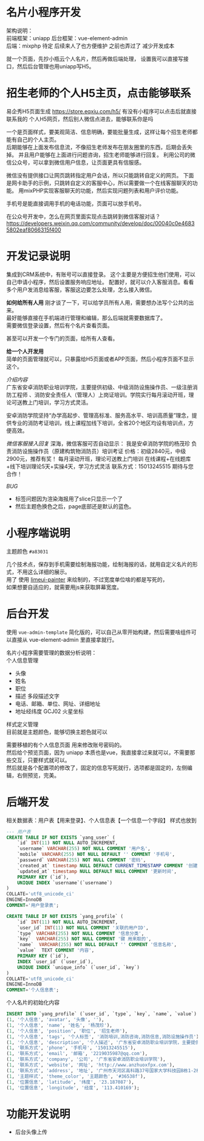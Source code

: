 # 名片小程序开发

架构说明：      
前端框架：uniapp
后台框架：vue-element-admin     
后端：mixphp 待定  后续来人了也方便维护 之前也弄过了 减少开发成本      

就一个页面，先抄小瓶云个人名片，然后再做后端处理，
设置我可以直接写接口，然后后台管理也用uniapp写H5。  

# 招生老师的个人H5主页，点击能够联系
易企秀H5页面生成 https://store.eqxiu.com/h5/
有没有小程序可以点击后就直接联系我的
个人H5网页，然后别人微信点进去，能够联系你是吗

一个是页面样式，要美观简洁、信息明确，要能批量生成，这样让每个招生老师都能有自己的个人主页。	
后期能够在上面发布信息流，不像招生老师发布在朋友圈里的东西，后期会丢失掉。
并且用户能够在上面进行问题咨询，招生老师能够进行回复。
利用公司的微信公众号，可以拿到微信用户信息，让页面更具有信服感。	

微信没有提供接口让网页跳转指定用户会话，所以只能跳转自定义的网页。
下面是网卡助手的示例，只跳转自定义的客服中心，所以需要做一个在线客服聊天的功能。
用mixPHP实现客服聊天的功能，然后实现问题列表和用户评价功能。	

手机号是能直接调用手机的电话功能，页面可以放手机号。	

在公众号开发中，怎么在网页里面实现点击跳转到微信客服对话？ https://developers.weixin.qq.com/community/develop/doc/00040c0e46835802eaf8066315f400


# 开发记录说明
集成到CRM系统中，有账号可以直接登录。
这个主要是方便招生他们使用，可以自己申请小程序，然后设置服务响应地址。	
配置好，就可以介入客服消息。看看多个用户发消息给客服，客服这边要怎么处理，怎么接入微信。


**如何给所有人用**
刚才谈了一下，可以给学员所有人用，需要想办法写个公共的出来。	
最好能够直接在手机端进行管理和编辑，那么后端就需要数据库了。		
需要微信登录设置，然后有个名片查看页面。	

甚至可以开发一个专门的页面，给所有人查看。	


**给一个人开发用**		
简单的页面管理就可以，只暴露给H5页面或者APP页面，然后小程序页面不显示这个。	

*介绍内容*	
广东省安卓消防职业培训学院，主要提供初级、中级消防设施操作员、一级注册消防工程师 、消防安全责任人（管理人）上岗证培训。学院实行每月滚动开班，理论可送教上门培训，学习方式灵活。

安卓消防学院坚持“办学高起步、管理高标准、服务高水平、培训高质量”理念，提供专业的消防考证培训，线上课程加线下培训，全省20个地区均设有培训点，方便高效。


*微信客服接入回复*
深海，微信客服可否自动显示：                                                                             我是安卓消防学院的杨茂珍
负责消防设施操作员（原建构筑物消防员）培训考证
价格：初级2840元，中级2900元，推荐有奖！
每月滚动开班，理论可送教上门培训
在线课程+在线题库+线下培训理论5天+实操4天，学习方式灵活
联系方式：15013245515
期待与您合作！


*BUG*
* 标签问题因为渲染海报用了slice只显示一个了
* 然后主题色换色之后，page底部还是默认的蓝色。

# 小程序端说明
主题颜色 `#a83031`		    


几个技术点，保存到手机需要绘制海报功能，绘制海报的话，就用自定义名片的形式，不用这么详细的展示。    
用了 
使用 [limeui-painter](https://ext.dcloud.net.cn/plugin?id=2389) 来绘制的，不过宽度单位啥的都是写死的，  
如果想要自适应的，就需要用js来获取屏幕宽度。       
    
# 后台开发
使用 `vue-admin-template` 简化版的，可以自己从零开始构建，然后需要啥组件可以直接从 vue-element-admin 里直接拿就行。      

名片小程序需要管理的数据分析说明：      
个人信息管理
* 头像 
* 姓名
* 职位
* 描述 多段描述文字
* 电话、邮箱、单位、网址、详细地址  
* 地址经纬度  GCJ02 火星坐标       

样式定义管理    
目前就是主题颜色，能够切换主题色就可以      

需要移植的有个人信息页面 用来修改账号密码的。            
然后给个预览页面，因为 uniapp 本质也是vue，我直接拿过来就可以，不需要那些交互，只要样式就可以。     
然后就是各个配置项的修改了，固定的信息写死就行，选项都是固定的，左侧编辑，右侧预览，完美。  

# 后端开发
相关数据表：用户表【用来登录】、个人信息表【一个信息一个字段】
样式也放到
```sql
--- 用户表 
CREATE TABLE IF NOT EXISTS `yang_user` (
    `id` INT(11) NOT NULL AUTO_INCREMENT,
    `username` VARCHAR(255) NOT NULL COMMENT '用户名',
    `mobile` VARCHAR(255) NOT NULL DEFAULT '' COMMENT '手机号',
    `password` VARCHAR(255) NOT NULL COMMENT '密码',
    `created_at` timestamp NULL DEFAULT CURRENT_TIMESTAMP COMMENT '创建时间',
    `updated_at` timestamp NULL DEFAULT NULL COMMENT '更新时间',
    PRIMARY KEY (`id`),
    UNIQUE INDEX `username`(`username`)
)
COLLATE='utf8_unicode_ci'
ENGINE=InnoDB
COMMENT='用户登录表';

CREATE TABLE IF NOT EXISTS `yang_profile` (
    `id` INT(11) NOT NULL AUTO_INCREMENT,
    `user_id` INT(11) NOT NULL COMMENT '关联的用户ID',
    `type` VARCHAR(255) NOT NULL COMMENT '信息分类',
    `key`  VARCHAR(255) NOT NULL COMMENT '键 用来取的',
    `name`  VARCHAR(255) NOT NULL DEFAULT '' COMMENT '信息名称',
    `value`  TEXT COMMENT '内容',
    PRIMARY KEY (`id`),
    INDEX `user_id` (`user_id`),
    UNIQUE INDEX `unique_info` (`user_id`, `key`) 
)
COLLATE='utf8_unicode_ci'
ENGINE=InnoDB
COMMENT='个人信息表';
```

个人名片的初始化内容
```sql
INSERT INTO `yang_profile` (`user_id`, `type`, `key`, `name`, `value`) VALUES
(1, '个人信息', 'avatar', '头像', ''),
(1, '个人信息', 'name', '姓名', '杨茂珍'),
(1, '个人信息', 'position', '职位', '招生老师'),
(1, '个人信息', 'tags', '个人标签', '消防培训,消防咨询,消防信息,消防设施操作员'),
(1, '个人信息', 'description', '个人描述', '广东省安卓消防职业培训学院，主要提供初级、中级消防设施操作员、一级注册消防工程师。\n安卓消防学院 坚持“办学高起步、管理高标准、服务高水平、培训高质量”理念，提供专业的消防考证培训，线上课程加线下培训，全省20个地区均设有培训点，方便高效。\n百度搜索“安卓消防培训学院” “安卓消防”了解更多…..'),
(1, '联系方式', 'phone', '手机号', '15013245515'),
(1, '联系方式', 'email', '邮箱', '2219035987@qq.com'),
(1, '联系方式', 'company', '公司', '广东省安卓消防职业培训学院'),
(1, '联系方式', 'website', '网址', 'http://www.anzhuoxfpx.com'),
(1, '联系方式', 'address', '地址', '广州市天河区高科路37号国家大学科技园B栋1-2楼（总部）'),
(1, '主题样式', 'theme_color', '主题颜色', '#36538f'),
(1, '位置信息', 'latitude', '纬度', '23.187087'),
(1, '位置信息', 'longitude', '经度', '113.410169');
```

# 功能开发说明
* 后台头像上传


